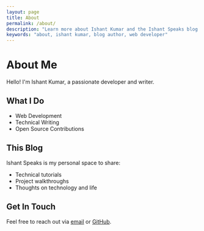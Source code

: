 ```yaml
---
layout: page
title: About
permalink: /about/
description: "Learn more about Ishant Kumar and the Ishant Speaks blog."
keywords: "about, ishant kumar, blog author, web developer"
---
```


# About Me

Hello! I'm Ishant Kumar, a passionate developer and writer. 

## What I Do

- Web Development
- Technical Writing
- Open Source Contributions

## This Blog

Ishant Speaks is my personal space to share:
- Technical tutorials
- Project walkthroughs
- Thoughts on technology and life

## Get In Touch

Feel free to reach out via [email](mailto:ishant150407@gmail.com) or [GitHub](https://github.com/ishantku15).